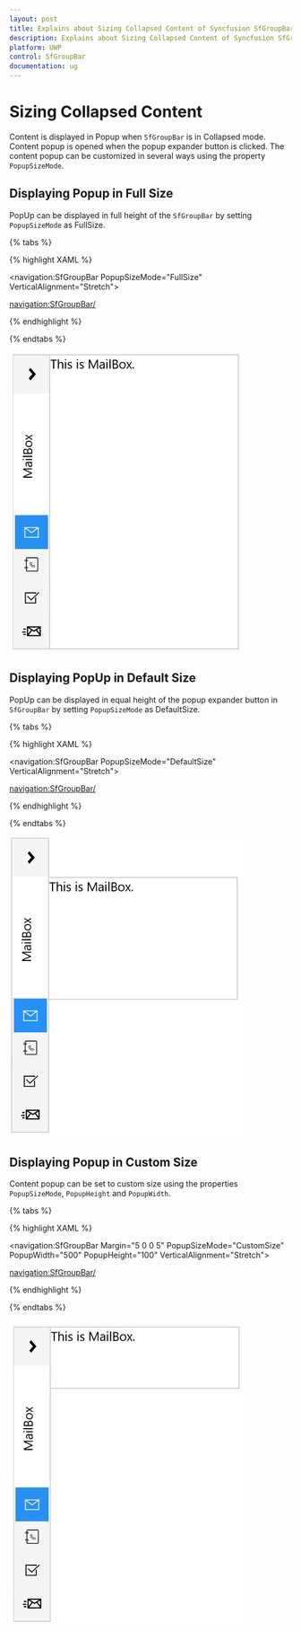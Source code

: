 ```yaml
---
layout: post
title: Explains about Sizing Collapsed Content of Syncfusion SfGroupBar control
description: Explains about Sizing Collapsed Content of Syncfusion SfGroupBar control 
platform: UWP
control: SfGroupBar
documentation: ug
--- 
```


# Sizing Collapsed Content

Content is displayed in Popup when `SfGroupBar` is in Collapsed mode. Content popup is opened when the popup expander button is clicked. The content popup can be customized in several ways using the property `PopupSizeMode`.

## Displaying Popup in Full Size

PopUp can be displayed in full height of the `SfGroupBar` by setting `PopupSizeMode` as FullSize.

{% tabs %}

{% highlight XAML %}

<navigation:SfGroupBar PopupSizeMode="FullSize" VerticalAlignment="Stretch">

<navigation:SfGroupBar/>

{% endhighlight %}

{% endtabs %}

![](Sizing-Collapsed-Content-images/Sizing-Collapsed-Content-img1.jpeg)


## Displaying PopUp in Default Size

PopUp can be displayed in equal height of the popup expander button in `SfGroupBar` by setting `PopupSizeMode` as DefaultSize.

{% tabs %}

{% highlight XAML %}

<navigation:SfGroupBar PopupSizeMode="DefaultSize" VerticalAlignment="Stretch">

<navigation:SfGroupBar/>

{% endhighlight %}

{% endtabs %}

![](Sizing-Collapsed-Content-images/Sizing-Collapsed-Content-img2.jpeg)


## Displaying Popup in Custom Size 

Content popup can be set to custom size using the properties `PopupSizeMode`, `PopupHeight` and `PopupWidth`.

{% tabs %}

{% highlight XAML %}

<navigation:SfGroupBar Margin="5 0 0 5" PopupSizeMode="CustomSize"
                       PopupWidth="500" PopupHeight="100"
					   VerticalAlignment="Stretch">

<navigation:SfGroupBar/>

{% endhighlight %}

{% endtabs %}

![](Sizing-Collapsed-Content-images/Sizing-Collapsed-Content-img3.jpg)


